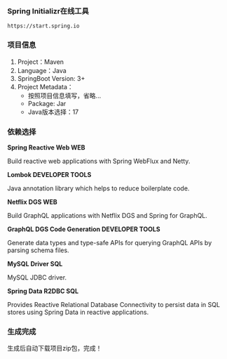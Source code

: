 ### Spring Initializr在线工具

	https://start.spring.io

### 项目信息

1. Project：Maven
2. Language：Java
3. SpringBoot Version: 3+
4. Project Metadata：
	- 按照项目信息填写，省略...
	- Package: Jar
    - Java版本选择：17

### 依赖选择

**Spring Reactive Web WEB**

Build reactive web applications with Spring WebFlux and Netty.

**Lombok DEVELOPER TOOLS**

Java annotation library which helps to reduce boilerplate code.

**Netflix DGS WEB**

Build GraphQL applications with Netflix DGS and Spring for GraphQL.

**GraphQL DGS Code Generation DEVELOPER TOOLS**

Generate data types and type-safe APIs for querying GraphQL APIs by parsing schema files.

**MySQL Driver SQL**

MySQL JDBC driver.

**Spring Data R2DBC SQL**

Provides Reactive Relational Database Connectivity to persist data in SQL stores using Spring Data in reactive applications.

### 生成完成

生成后自动下载项目zip包，完成！

